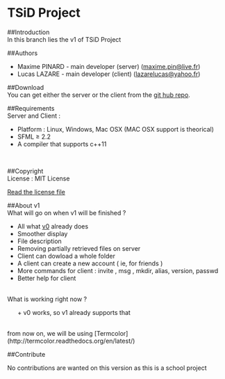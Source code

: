 TSiD Project
===========

##Introduction
<br/>
In this branch lies the v1 of TSiD Project
<br/>

##Authors
<br/>
+ Maxime PINARD - main developer (server) (maxime.pin@live.fr)
+ Lucas LAZARE - main developer (client) (lazarelucas@yahoo.fr)

##Download
<br/>
You can get either the server or the client from the [git hub repo](https://github.com/Organic-Code/TSiD).
<br/>

##Requirements
<br/>
Server and Client :
+ Platform : Linux, Windows, Mac OSX (MAC OSX support is theorical)
+ SFML ≥ 2.2
+ A compiler that supports c++11
<br/>

##Copyright
<br/>
License : MIT License

[Read the license file](LICENSE)
<br/>

##About v1
<br/>
What will go on when v1 will be finished ?
+ All what [v0](https://github.com/Organic-Code/TSiD/tree/v0) already does
+ Smoother display
+ File description
+ Removing partially retrieved files on server
+ Client can dowload a whole folder
+ A client can create a new account ( ie, for friends )
+ More commands for client : invite <mail>, msg <text>, mkdir, alias, version, passwd
+ Better help for client
<br/>
</ul>
What is working right now ?
<ul>
+ v0 works, so v1 already supports that
</ul><br/>
from now on, we will be using [Termcolor](http://termcolor.readthedocs.org/en/latest/)
<br/>

##Contribute

No contributions are wanted on this version as this is a school project
